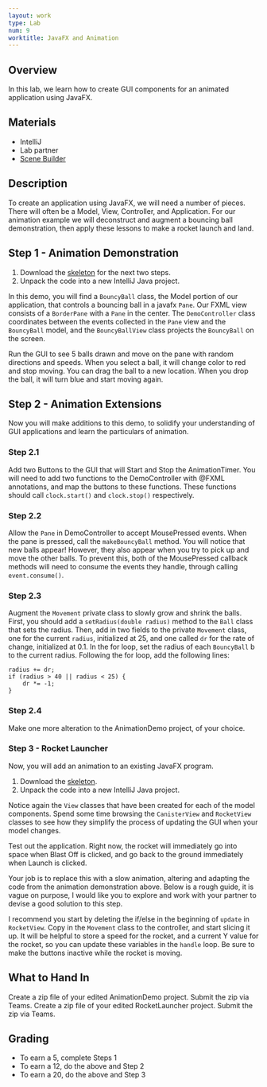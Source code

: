 ```yaml
---
layout: work
type: Lab
num: 9
worktitle: JavaFX and Animation
---
```


## Overview

In this lab, we learn how to create GUI components for an animated application
using JavaFX.

## Materials

-   IntelliJ
-   Lab partner
-   [Scene Builder](http://gluonhq.com/products/scene-builder/)

## Description

To create an application using JavaFX, we will need a number of pieces.
There will often be a Model, View, Controller, and Application. For our
animation example we will deconstruct and augment a bouncing ball demonstration,
then apply these lessons to make a rocket launch and land.

## Step 1 - Animation Demonstration

1.  Download the [skeleton](../code/animationdemo.zip) for the next two steps.
2.  Unpack the code into a new IntelliJ Java project.

In this demo, you will find a `BouncyBall` class, the Model portion of our application,
that controls a bouncing ball in a javafx `Pane`.
Our FXML view consists of a `BorderPane` with a `Pane` in the center.
The `DemoController` class
coordinates between the events collected in the `Pane` view and the `BouncyBall` model,
and the `BouncyBallView` class projects the `BouncyBall` on the screen.

Run the GUI to see 5 balls drawn and move on the pane with random directions and
speeds. When you select a ball, it will change color to red and stop moving. You can
drag the ball to a new location. When you drop the ball, it will turn blue and
start moving again.

## Step 2 - Animation Extensions

Now you will make additions to this demo, to solidify your understanding
of GUI applications and learn the particulars of animation.

### Step 2.1

Add two Buttons to the GUI that will Start and Stop the AnimationTimer. You will
need to add two functions to the DemoController with @FXML annotations, and map
the buttons to these functions. These functions should call `clock.start()` and
`clock.stop()` respectively.

### Step 2.2

Allow the `Pane` in DemoController to accept MousePressed events. When the
pane is pressed, call the `makeBouncyBall` method. You will notice that new balls
appear! However, they also appear when you try to pick up and move the
other balls. To prevent this, both of the MousePressed callback methods will need
to consume the events they handle, through calling `event.consume()`.

### Step 2.3

Augment the `Movement` private class to slowly grow and shrink the
balls. First, you should add a `setRadius(double radius)` method to the `Ball`
class that sets the radius. Then, add in two fields to the private `Movement` class,
one for the current `radius`, initialized at 25, and one called `dr` for the rate of change,
initialized at 0.1. In the for loop, set the radius of each `BouncyBall` b to the current radius. Following the for loop, add the following lines:

<!-- -->


    radius += dr;
    if (radius > 40 || radius < 25) {
        dr *= -1;
    }

### Step 2.4

Make one more alteration to the AnimationDemo project, of your choice.

### Step 3 - Rocket Launcher

Now, you will add an animation to an existing JavaFX program.

1.  Download the [skeleton](../code/RocketLauncher.zip).
2.  Unpack the code into a new IntelliJ Java project.

Notice again the `View` classes that have been created for each of the
model components. Spend some time browsing the `CanisterView` and `RocketView`
classes to see how they simplify the process of updating the GUI when your
model changes.

Test out the application. Right now, the rocket will immediately go into space when
Blast Off is clicked, and go back to the ground immediately when Launch is clicked.

Your job is to replace this with a slow animation, altering and adapting the code
from the animation demonstration above. Below is a rough guide, it is vague on purpose, I would like you to explore and work with your partner to devise a good solution to this step.

I recommend you start by deleting the if/else in the beginning of `update` in `RocketView`. Copy in the `Movement` class to the controller, and start slicing it up. It will be helpful to store a speed for the rocket, and a current Y value for the rocket, so you can update these variables in the `handle` loop. Be sure to make the buttons inactive while the rocket is moving.

## What to Hand In

Create a zip file of your edited AnimationDemo project. Submit the zip via Teams.
Create a zip file of your edited RocketLauncher project. Submit the zip via Teams.

## Grading

* To earn a 5, complete Steps 1
* To earn a 12, do the above and Step 2
* To earn a 20, do the above and Step 3
